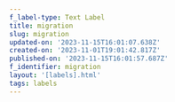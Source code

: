 ```yaml
---
f_label-type: Text Label
title: migration
slug: migration
updated-on: '2023-11-15T16:01:07.638Z'
created-on: '2023-11-01T19:01:42.817Z'
published-on: '2023-11-15T16:01:57.687Z'
f_identifier: migration
layout: '[labels].html'
tags: labels
---
```



